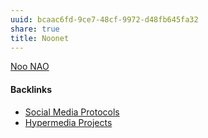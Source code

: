 ```yaml
---
uuid: bcaac6fd-9ce7-48cf-9972-d48fb645fa32
share: true
title: Noonet
---
```

[Noo NAO](https://noo.network/)

#### Backlinks

* [Social Media Protocols](/37e87601-6401-4560-95ba-13e732de1ce4)
* [Hypermedia Projects](/17c98fae-689f-45d3-a2ee-6b1d29525f99)